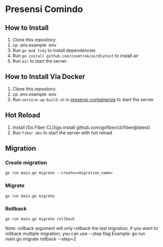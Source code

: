 # Presensi Comindo

## How to Install
1. Clone this repository
2. cp .env.example .env
3. Run `go mod tidy` to install dependencies
4. Run `go install github.com/cosmtrek/air@latest` to install air
5. Run `air` to start the server

## How to Install Via Docker
1. Clone this repository
2. cp .env.example .env
3. Run `service-up-build.sh` in [presensi-containerize](https://github.com/ExeCiety/containerize-presensi-comindo/blob/main/service-up-build.sh) to start the server

## Hot Reload
1. Install [Go Fiber CLI](go install github.com/gofiber/cli/fiber@latest)
2. Run `fiber dev` to start the server with hot reload

## Migration
### Create migration
```
go run main.go migrate --create=<migration_name>
```

### Migrate
```
go run main.go migrate
```

### Rollback
```
go run main.go migrate rollback
```
Note: rollback argument will only rollback the last migration, if you want to rollback multiple migration, you can use --step flag
Example: go run main.go migrate rollback --step=2